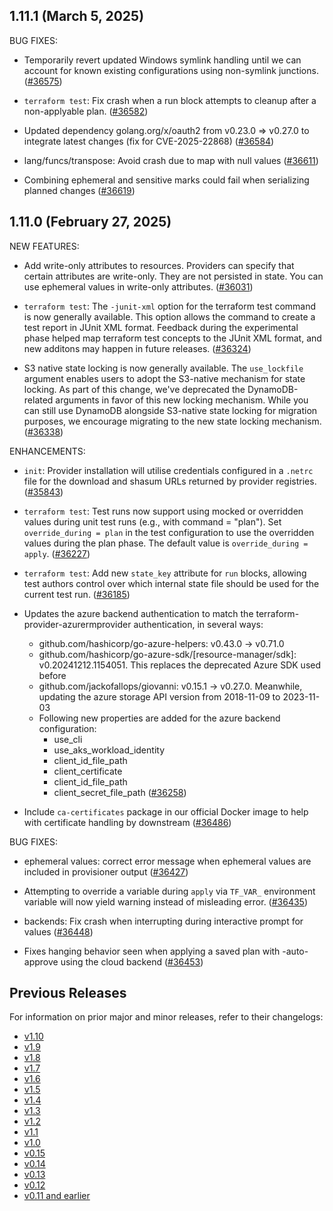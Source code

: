 ## 1.11.1 (March 5, 2025)


BUG FIXES:

* Temporarily revert updated Windows symlink handling until we can account for known existing configurations using non-symlink junctions. ([#36575](https://github.com/hashicorp/terraform/issues/36575))

* `terraform test`: Fix crash when a run block attempts to cleanup after a non-applyable plan. ([#36582](https://github.com/hashicorp/terraform/issues/36582))

* Updated dependency golang.org/x/oauth2 from v0.23.0 => v0.27.0 to integrate latest changes (fix for CVE-2025-22868) ([#36584](https://github.com/hashicorp/terraform/issues/36584))

* lang/funcs/transpose: Avoid crash due to map with null values ([#36611](https://github.com/hashicorp/terraform/issues/36611))

* Combining ephemeral and sensitive marks could fail when serializing planned changes ([#36619](https://github.com/hashicorp/terraform/issues/36619))


## 1.11.0 (February 27, 2025)


NEW FEATURES:

* Add write-only attributes to resources. Providers can specify that certain attributes are write-only. They are not persisted in state. You can use ephemeral values in write-only attributes. ([#36031](https://github.com/hashicorp/terraform/issues/36031))

* `terraform test`: The `-junit-xml` option for the terraform test command is now generally available. This option allows the command to create a test report in JUnit XML format. Feedback during the experimental phase helped map terraform test concepts to the JUnit XML format, and new additons may happen in future releases. ([#36324](https://github.com/hashicorp/terraform/issues/36324))

* S3 native state locking is now generally available. The `use_lockfile` argument enables users to adopt the S3-native mechanism for state locking. As part of this change, we've deprecated the DynamoDB-related arguments in favor of this new locking mechanism. While you can still use DynamoDB alongside S3-native state locking for migration purposes, we encourage migrating to the new state locking mechanism. ([#36338](https://github.com/hashicorp/terraform/issues/36338))


ENHANCEMENTS:

* `init`: Provider installation will utilise credentials configured in a `.netrc` file for the download and shasum URLs returned by provider registries. ([#35843](https://github.com/hashicorp/terraform/issues/35843))

* `terraform test`: Test runs now support using mocked or overridden values during unit test runs (e.g., with command = "plan"). Set `override_during = plan` in the test configuration to use the overridden values during the plan phase. The default value is `override_during = apply`. ([#36227](https://github.com/hashicorp/terraform/issues/36227))

* `terraform test`: Add new `state_key` attribute for `run` blocks, allowing test authors control over which internal state file should be used for the current test run. ([#36185](https://github.com/hashicorp/terraform/issues/36185))

* Updates the azure backend authentication to match the terraform-provider-azurermprovider authentication, in several ways:
    - github.com/hashicorp/go-azure-helpers: v0.43.0 -> v0.71.0
    - github.com/hashicorp/go-azure-sdk/[resource-manager/sdk]: v0.20241212.1154051. This replaces the deprecated Azure SDK used before
    - github.com/jackofallops/giovanni: v0.15.1 -> v0.27.0. Meanwhile, updating the azure storage API version from 2018-11-09 to 2023-11-03
    - Following new properties are added for the azure backend configuration:
        - use_cli
        - use_aks_workload_identity
        - client_id_file_path
        - client_certificate
        - client_id_file_path
        - client_secret_file_path
 ([#36258](https://github.com/hashicorp/terraform/issues/36258))

* Include `ca-certificates` package in our official Docker image to help with certificate handling by downstream ([#36486](https://github.com/hashicorp/terraform/issues/36486))


BUG FIXES:

* ephemeral values: correct error message when ephemeral values are included in provisioner output ([#36427](https://github.com/hashicorp/terraform/issues/36427))

* Attempting to override a variable during `apply` via `TF_VAR_` environment variable will now yield warning instead of misleading error. ([#36435](https://github.com/hashicorp/terraform/issues/36435))

* backends: Fix crash when interrupting during interactive prompt for values ([#36448](https://github.com/hashicorp/terraform/issues/36448))

* Fixes hanging behavior seen when applying a saved plan with -auto-approve using the cloud backend ([#36453](https://github.com/hashicorp/terraform/issues/36453))


## Previous Releases

For information on prior major and minor releases, refer to their changelogs:

- [v1.10](https://github.com/hashicorp/terraform/blob/v1.10/CHANGELOG.md)
- [v1.9](https://github.com/hashicorp/terraform/blob/v1.9/CHANGELOG.md)
- [v1.8](https://github.com/hashicorp/terraform/blob/v1.8/CHANGELOG.md)
- [v1.7](https://github.com/hashicorp/terraform/blob/v1.7/CHANGELOG.md)
- [v1.6](https://github.com/hashicorp/terraform/blob/v1.6/CHANGELOG.md)
- [v1.5](https://github.com/hashicorp/terraform/blob/v1.5/CHANGELOG.md)
- [v1.4](https://github.com/hashicorp/terraform/blob/v1.4/CHANGELOG.md)
- [v1.3](https://github.com/hashicorp/terraform/blob/v1.3/CHANGELOG.md)
- [v1.2](https://github.com/hashicorp/terraform/blob/v1.2/CHANGELOG.md)
- [v1.1](https://github.com/hashicorp/terraform/blob/v1.1/CHANGELOG.md)
- [v1.0](https://github.com/hashicorp/terraform/blob/v1.0/CHANGELOG.md)
- [v0.15](https://github.com/hashicorp/terraform/blob/v0.15/CHANGELOG.md)
- [v0.14](https://github.com/hashicorp/terraform/blob/v0.14/CHANGELOG.md)
- [v0.13](https://github.com/hashicorp/terraform/blob/v0.13/CHANGELOG.md)
- [v0.12](https://github.com/hashicorp/terraform/blob/v0.12/CHANGELOG.md)
- [v0.11 and earlier](https://github.com/hashicorp/terraform/blob/v0.11/CHANGELOG.md)
